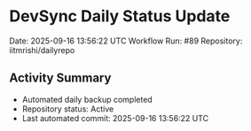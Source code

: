 # DevSync Daily Status Update
Date: 2025-09-16 13:56:22 UTC
Workflow Run: #89
Repository: iitmrishi/dailyrepo

## Activity Summary
- Automated daily backup completed
- Repository status: Active
- Last automated commit: 2025-09-16 13:56:22 UTC
